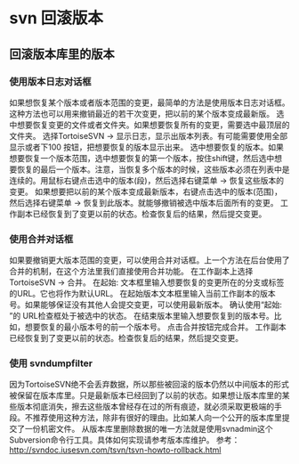 # svn 回滚版本

## 回滚版本库里的版本

### 使用版本日志对话框

如果想恢复某个版本或者版本范围的变更，最简单的方法是使用版本日志对话框。这种方法也可以用来撤销最近的若干次变更，把以前的某个版本变成最新版。 选中想要恢复变更的文件或者文件夹。如果想要恢复所有的变更，需要选中最顶层的文件夹。 选择TortoiseSVN → 显示日志，显示出版本列表。有可能需要使用全部显示或者下100 按钮，把想要恢复的版本显示出来。 选中想要恢复的版本。如果想要恢复一个版本范围，选中想要恢复的第一个版本，按住shift键，然后选中想要恢复的最后一个版本。注意，当恢复多个版本的时候，这些版本必须在列表中是连续的。用鼠标右键点击选中的版本(段)，然后选择右键菜单 → 恢复这些版本的变更。 如果想要把以前的某个版本变成最新版本，右键点击选中的版本(范围)，然后选择右键菜单 → 恢复到此版本。就能够撤销被选中版本后面所有的变更。 工作副本已经恢复到了变更以前的状态。检查恢复后的结果，然后提交变更。

### 使用合并对话框

如果要撤销更大版本范围的变更，可以使用合并对话框。上一个方法在后台使用了合并的机制，在这个方法里我们直接使用合并功能。 在工作副本上选择TortoiseSVN → 合并。 在起始: 文本框里输入想要恢复的变更所在的分支或标签的URL。它也将作为默认URL。 在起始版本文本框里输入当前工作副本的版本号。如果能够保证没有其他人会提交变更，可以使用最新版本。 确认使用“起始: ”的 URL检查框处于被选中的状态。 在结束版本里输入想要恢复到的版本号。比如，想要恢复的最小版本号的前一个版本号。 点击合并按钮完成合并。 工作副本已经恢复到了变更以前的状态。检查恢复后的结果，然后提交变更。

### 使用 svndumpfilter

因为TortoiseSVN绝不会丢弃数据，所以那些被回滚的版本仍然以中间版本的形式被保留在版本库里。只是最新版本已经回到了以前的状态。如果想让版本库里的某些版本彻底消失，擦去这些版本曾经存在过的所有痕迹，就必须采取更极端的手段。不推荐使用这种方法，除非有很好的理由。比如某人向一个公开的版本库里提交了一份机密文件。 从版本库里删除数据的唯一方法就是使用svnadmin这个Subversion命令行工具。具体如何实现请参考版本库维护。 参考：http://svndoc.iusesvn.com/tsvn/tsvn-howto-rollback.html

